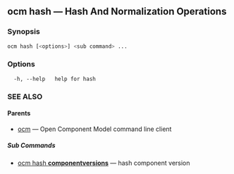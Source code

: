 ## ocm hash &mdash; Hash And Normalization Operations

### Synopsis

```bash
ocm hash [<options>] <sub command> ...
```

### Options

```
  -h, --help   help for hash
```

### SEE ALSO

#### Parents

* [ocm](ocm.md)	 &mdash; Open Component Model command line client


##### Sub Commands

* [ocm hash <b>componentversions</b>](ocm_hash_componentversions.md)	 &mdash; hash component version
